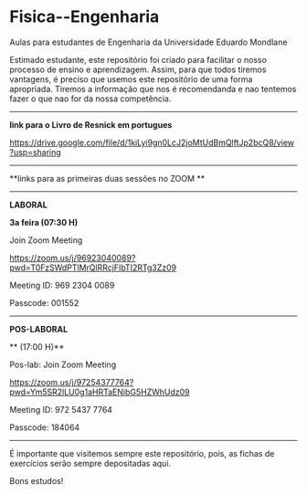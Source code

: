 # Fisica--Engenharia
Aulas para estudantes de Engenharia da Universidade Eduardo Mondlane

Estimado estudante, este repositório foi criado para facilitar o nosso processo de ensino e aprendizagem. Assim, para que todos tiremos vantagens, é preciso que usemos este repositório de uma forma apropriada. Tiremos a informação que nos é recomendanda e nao tentemos fazer o que nao for da nossa competência.

-----------------------------------------------------------------------------------------------------------------------------------------------------------------------
**link para o Livro de Resnick em portugues**

https://drive.google.com/file/d/1kiLyi9gn0LcJ2joMtUdBmQlftJp2bcQ8/view?usp=sharing

------------------------------------------------------------------------------------------

**links para  as primeiras duas sessões no ZOOM **

-----------------------------------------------------------------------------------------------------------------------------------------------------------------------

**LABORAL**

**3a feira (07:30 H)**

Join Zoom Meeting

https://zoom.us/j/96923040089?pwd=T0FzSWdPTlMrQlRRcjFIbTI2RTg3Zz09

Meeting ID: 969 2304 0089

Passcode: 001552

---------------------------------------------------------------------------------------------------------------------------------------------------------------------------

**POS-LABORAL**

** (17:00 H)**

Pos-lab: Join Zoom Meeting

https://zoom.us/j/97254377764?pwd=Ym5SR2lLU0g1aHRTaENibG5HZWhUdz09

Meeting ID: 972 5437 7764

Passcode: 184064



----------------------------------------------------------------------------------------------------------------------------------------------------------------------------
É importante que visitemos sempre este repositório, pois,  as fichas de exercícios serão sempre depositadas aqui.


Bons estudos!
